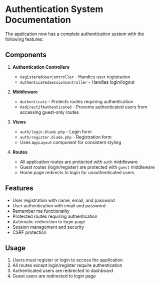 # Authentication System Documentation

The application now has a complete authentication system with the following features:

## Components

1. **Authentication Controllers**
   - `RegisteredUserController` - Handles user registration
   - `AuthenticatedSessionController` - Handles login/logout
   
2. **Middleware**
   - `Authenticate` - Protects routes requiring authentication
   - `RedirectIfAuthenticated` - Prevents authenticated users from accessing guest-only routes

3. **Views**
   - `auth/login.blade.php` - Login form
   - `auth/register.blade.php` - Registration form
   - Uses `AppLayout` component for consistent styling

4. **Routes**
   - All application routes are protected with `auth` middleware
   - Guest routes (login/register) are protected with `guest` middleware
   - Home page redirects to login for unauthenticated users

## Features

- User registration with name, email, and password
- User authentication with email and password
- Remember me functionality
- Protected routes requiring authentication
- Automatic redirection to login page
- Session management and security
- CSRF protection

## Usage

1. Users must register or login to access the application
2. All routes except login/register require authentication
3. Authenticated users are redirected to dashboard
4. Guest users are redirected to login page